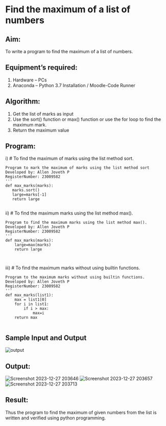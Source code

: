 # Find the maximum of a list of numbers
## Aim:
To write a program to find the maximum of a list of numbers.
## Equipment’s required:
1.	Hardware – PCs
2.	Anaconda – Python 3.7 Installation / Moodle-Code Runner
## Algorithm:
1.	Get the list of marks as input
2.	Use the sort() function or max() function or use the for loop to find the maximum mark.
3.	Return the maximum value
## Program:

i)	# To find the maximum of marks using the list method sort.
```
Program to mark the maximum of marks using the list method sort
Developed by: Allen Joveth P
RegisterNumber: 23009582
'''
def max_marks(marks):
   marks.sort()
   large=marks[-1]
   return large


```

ii)	# To find the maximum marks using the list method max().
```
Program to find the maximum marks using the list method max().
Developed by: Allen Joveth P
RegisterNumber: 23009582
'''
def max_marks(marks):
    large=max(marks)
    return large



```

iii) # To find the maximum marks without using builtin functions.
```
Program to the maximum marks without using builtin functions.
Developed by: Allen Joveth P
RegisterNumber: 23009582
'''
def max_marks(list1):
    max = list1[0]
    for i in list1:
        if i > max:
            max=i
    return max


```
## Sample Input and Output
![output](./img/max_marks1.jpg) 

## Output:
![Screenshot 2023-12-27 203646](https://github.com/allenjoveth/FindMaximum/assets/139422287/d365149a-563d-4573-828b-46a30d50d107)
![Screenshot 2023-12-27 203657](https://github.com/allenjoveth/FindMaximum/assets/139422287/e86ffaba-9487-419e-a1cc-c01b2a537cdf)
![Screenshot 2023-12-27 203713](https://github.com/allenjoveth/FindMaximum/assets/139422287/450c6785-dc0e-44f4-a9ae-46cc7a1bcafa)



## Result:
Thus the program to find the maximum of given numbers from the list is written and verified using python programming.

